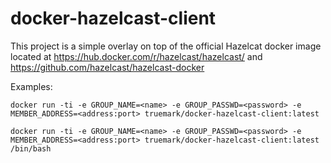 # docker-hazelcast-client

This project is a simple overlay on top of the official Hazelcat docker image located at
https://hub.docker.com/r/hazelcast/hazelcast/ and https://github.com/hazelcast/hazelcast-docker


Examples:

~~~~
docker run -ti -e GROUP_NAME=<name> -e GROUP_PASSWD=<password> -e MEMBER_ADDRESS=<address:port> truemark/docker-hazelcast-client:latest
~~~~

~~~~
docker run -ti -e GROUP_NAME=<name> -e GROUP_PASSWD=<password> -e MEMBER_ADDRESS=<address:port> truemark/docker-hazelcast-client:latest /bin/bash
~~~~

